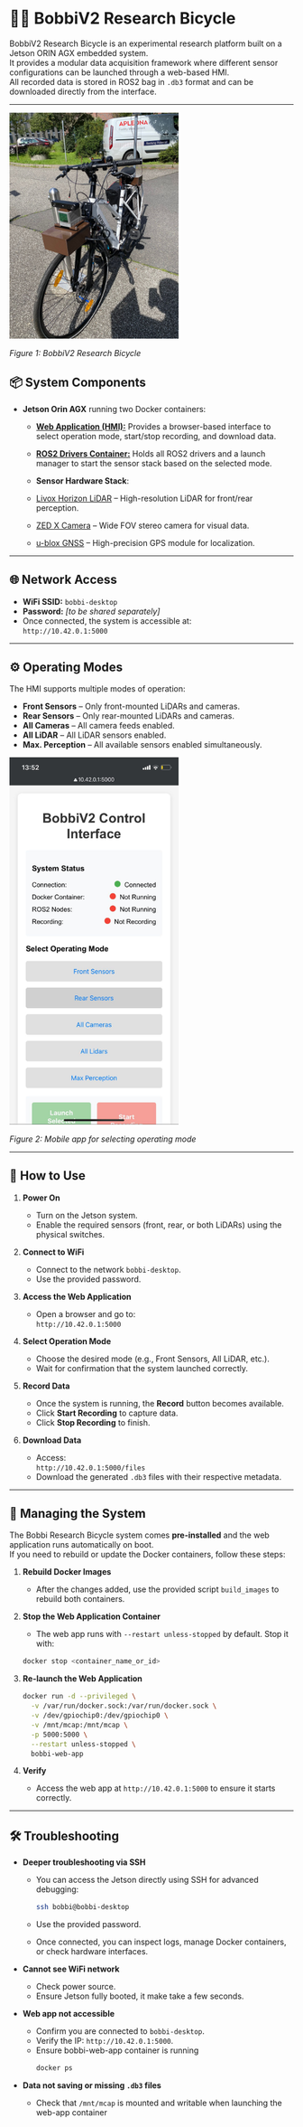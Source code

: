 # 🚴‍♂️ BobbiV2 Research Bicycle

BobbiV2 Research Bicycle is an experimental research platform built on a Jetson ORIN AGX embedded system.  
It provides a modular data acquisition framework where different sensor configurations can be launched through a web-based HMI.  
All recorded data is stored in ROS2 bag in `.db3` format and can be downloaded directly from the interface.

---

<img src="assets/bobbi.jpg" alt="BobbiV2 Research Bicycle" title="BobbiV2 Research Bicycle" width="300">
<p><em>Figure 1: BobbiV2 Research Bicycle</em></p>

## 📦 System Components

- **Jetson Orin AGX** running two Docker containers:
  - [**Web Application (HMI):**](bobbi-web-app/)  Provides a browser-based interface to select operation mode, start/stop recording, and download data.
  - [**ROS2 Drivers Container:**](docker/) Holds all ROS2 drivers and a launch manager to start the sensor stack based on the selected mode.

  - **Sensor Hardware Stack**:
  - [Livox Horizon LiDAR](https://www.livoxtech.com/3296f540ecf5458a8829e01cf429798e/assets/horizon/Livox%20Horizon%20user%20manual%20v1.0.pdf) – High-resolution LiDAR for front/rear perception.
  - [ZED X Camera](https://www.stereolabs.com/zed-x/) – Wide FOV stereo camera for visual data.
  - [u-blox GNSS](https://www.u-blox.com/en/product/zed-f9p-module) – High-precision GPS module for localization.
---

## 🌐 Network Access

- **WiFi SSID:** `bobbi-desktop`  
- **Password:** _[to be shared separately]_  
- Once connected, the system is accessible at:  
  `http://10.42.0.1:5000`

---

## ⚙️ Operating Modes

The HMI supports multiple modes of operation:

- **Front Sensors** – Only front-mounted LiDARs and cameras.  
- **Rear Sensors** – Only rear-mounted LiDARs and cameras.  
- **All Cameras** – All camera feeds enabled.  
- **All LiDAR** – All LiDAR sensors enabled.  
- **Max. Perception** – All available sensors enabled simultaneously.  

<img src="assets/bobbiapp.jpg" alt="BobbiV2 Research Bicycle" title="BobbiV2 Research Bicycle" width="300">
<p><em>Figure 2: Mobile app for selecting operating mode</em></p>

---

## 🚀 How to Use

1. **Power On**  
   - Turn on the Jetson system.  
   - Enable the required sensors (front, rear, or both LiDARs) using the physical switches.  

2. **Connect to WiFi**  
   - Connect to the network `bobbi-desktop`.  
   - Use the provided password.  

3. **Access the Web Application**  
   - Open a browser and go to:  
     `http://10.42.0.1:5000`  

4. **Select Operation Mode**  
   - Choose the desired mode (e.g., Front Sensors, All LiDAR, etc.).  
   - Wait for confirmation that the system launched correctly.  

5. **Record Data**  
   - Once the system is running, the **Record** button becomes available.  
   - Click **Start Recording** to capture data.  
   - Click **Stop Recording** to finish.  

6. **Download Data**  
   - Access:  
     `http://10.42.0.1:5000/files`  
   - Download the generated `.db3` files with their respective metadata.  

---
## 🔧 Managing the System

The Bobbi Research Bicycle system comes **pre-installed** and the web application runs automatically on boot.  
If you need to rebuild or update the Docker containers, follow these steps:

1. **Rebuild Docker Images**  
   - After the changes added, use the provided script `build_images` to rebuild both containers.

2. **Stop the Web Application Container**  
   - The web app runs with `--restart unless-stopped` by default. Stop it with:

    ```bash
    docker stop <container_name_or_id>
    ```

3. **Re-launch the Web Application**  

    ```bash
    docker run -d --privileged \
      -v /var/run/docker.sock:/var/run/docker.sock \
      -v /dev/gpiochip0:/dev/gpiochip0 \
      -v /mnt/mcap:/mnt/mcap \
      -p 5000:5000 \
      --restart unless-stopped \
      bobbi-web-app
    ```

4. **Verify**  
   - Access the web app at `http://10.42.0.1:5000` to ensure it starts correctly.

---

## 🛠 Troubleshooting
- **Deeper troubleshooting via SSH**  
  - You can access the Jetson directly using SSH for advanced debugging:

    ```bash
    ssh bobbi@bobbi-desktop
    ```
   - Use the provided password.
  - Once connected, you can inspect logs, manage Docker containers, or check hardware interfaces.

- **Cannot see WiFi network**  
  - Check power source.
  - Ensure Jetson fully booted, it make take a few seconds.

- **Web app not accessible**  
  - Confirm you are connected to `bobbi-desktop`.  
  - Verify the IP: `http://10.42.0.1:5000`.
  - Ensure bobbi-web-app container is running
    ```bash
    docker ps
    ```

- **Data not saving or missing `.db3` files**  
  - Check that `/mnt/mcap` is mounted and writable when launching the web-app container
 



